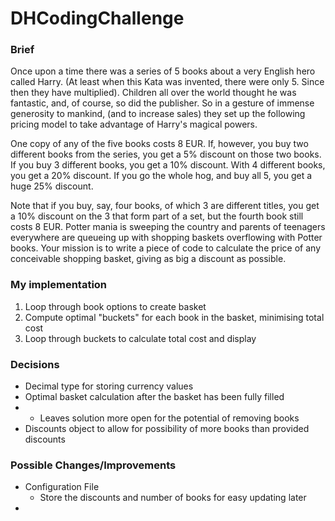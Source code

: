 # DHCodingChallenge

### Brief

Once upon a time there was a series of 5 books about a very English hero called Harry. (At
least when this Kata was invented, there were only 5. Since then they have multiplied).
Children all over the world thought he was fantastic, and, of course, so did the publisher. So
in a gesture of immense generosity to mankind, (and to increase sales) they set up the
following pricing model to take advantage of Harry's magical powers.

One copy of any of the five books costs 8 EUR. If, however, you buy two different books
from the series, you get a 5% discount on those two books. If you buy 3 different books, you
get a 10% discount. With 4 different books, you get a 20% discount. If you go the whole hog,
and buy all 5, you get a huge 25% discount.

Note that if you buy, say, four books, of which 3 are different titles, you get a 10% discount
on the 3 that form part of a set, but the fourth book still costs 8 EUR.
Potter mania is sweeping the country and parents of teenagers everywhere are queueing up
with shopping baskets overflowing with Potter books. Your mission is to write a piece of
code to calculate the price of any conceivable shopping basket, giving as big a discount as
possible.

### My implementation

1. Loop through book options to create basket
2. Compute optimal "buckets" for each book in the basket, minimising total cost
3. Loop through buckets to calculate total cost and display

### Decisions

* Decimal type for storing currency values
* Optimal basket calculation after the basket has been fully filled
* * Leaves solution more open for the potential of removing books
* Discounts object to allow for possibility of more books than provided discounts

### Possible Changes/Improvements

* Configuration File
  * Store the discounts and number of books for easy updating later
*
